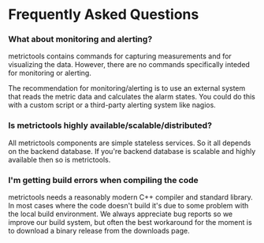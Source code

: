 Frequently Asked Questions
==========================

### What about monitoring and alerting?

metrictools contains commands for capturing measurements and for visualizing the
data. However, there are no commands specifically inteded for monitoring or alerting.

The recommendation for monitoring/alerting is to use an external system that
reads the metric data and calculates the alarm states. You could do this with a
custom script or a third-party alerting system like nagios.


### Is metrictools highly available/scalable/distributed?

All metrictools components are simple stateless services. So it all depends on
the backend database. If you're backend database is scalable and highly available
then so is metrictools.


### I'm getting build errors when compiling the code

metrictools needs a reasonably modern C++ compiler and standard library. In most
cases where the code doesn't build it's due to some problem with the local build
environment. We always appreciate bug reports so we improve our build system, but
often the best workaround for the moment is to download a binary release from the
downloads page.

